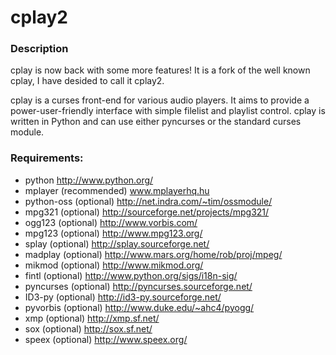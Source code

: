 # cplay2

### Description

cplay is now back with some more features!
It is a fork of the well known cplay, I have desided to call it cplay2.

cplay is a curses front-end for various audio players. It aims
to provide a power-user-friendly interface with simple filelist
and playlist control. cplay is written in Python and can use
either pyncurses or the standard curses module.


### Requirements:

- python http://www.python.org/
- mplayer (recommended) www.mplayerhq.hu
- python-oss (optional) http://net.indra.com/~tim/ossmodule/
- mpg321 (optional) http://sourceforge.net/projects/mpg321/
- ogg123 (optional) http://www.vorbis.com/
- mpg123 (optional) http://www.mpg123.org/
- splay (optional) http://splay.sourceforge.net/
- madplay (optional) http://www.mars.org/home/rob/proj/mpeg/
- mikmod (optional) http://www.mikmod.org/
- fintl (optional) http://www.python.org/sigs/i18n-sig/
- pyncurses (optional) http://pyncurses.sourceforge.net/
- ID3-py (optional) http://id3-py.sourceforge.net/
- pyvorbis (optional) http://www.duke.edu/~ahc4/pyogg/
- xmp (optional) http://xmp.sf.net/
- sox (optional) http://sox.sf.net/
- speex (optional) http://www.speex.org/
